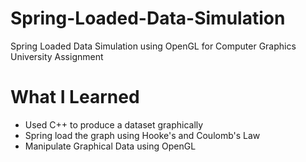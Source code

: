# Spring-Loaded-Data-Simulation

Spring Loaded Data Simulation using OpenGL for Computer Graphics University Assignment

# What I Learned

* Used C++ to produce a dataset graphically
* Spring load the graph using Hooke's and Coulomb's Law
* Manipulate Graphical Data using OpenGL
